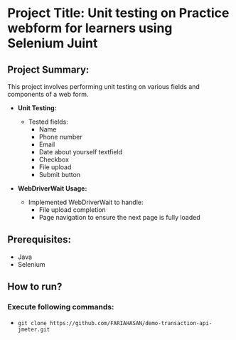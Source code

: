 
# Project Title: Unit testing on Practice webform for learners using Selenium Juint
## Project Summary: 
This project involves performing unit testing on various fields and components of a web form.

- **Unit Testing:**
  - Tested fields:
    - Name
    - Phone number
    - Email
    - Date about yourself textfield
    - Checkbox
    - File upload
    - Submit button

- **WebDriverWait Usage:**
  - Implemented WebDriverWait to handle:
    - File upload completion
    - Page navigation to ensure the next page is fully loaded



## Prerequisites:
- Java
- Selenium
## How to run?
### Execute following commands:
- ``` git clone https://github.com/FARIAHASAN/demo-transaction-api-jmeter.git ```
